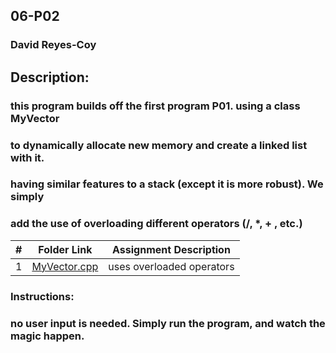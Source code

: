 ## 06-P02
### David Reyes-Coy

## Description: 
### this program builds off the first program P01. using a class MyVector
### to dynamically allocate new memory and create a linked list with it.
### having similar features to a stack (except it is more robust). We simply
### add the use of overloading different operators (/, *, + , etc.)

|   #   | Folder Link                                                                                                 | Assignment Description    |
| :---: | ----------------------------------------------------------------------------------------------------------- | ------------------------- |
|   1   | [MyVector.cpp](https://github.com/dmreyescoy03/2143-OOP-ReyesCoy/blob/main/Assignments/06-P02/MyVector.cpp) | uses overloaded operators |

### Instructions:
### no user input is needed. Simply run the program, and watch the magic happen.